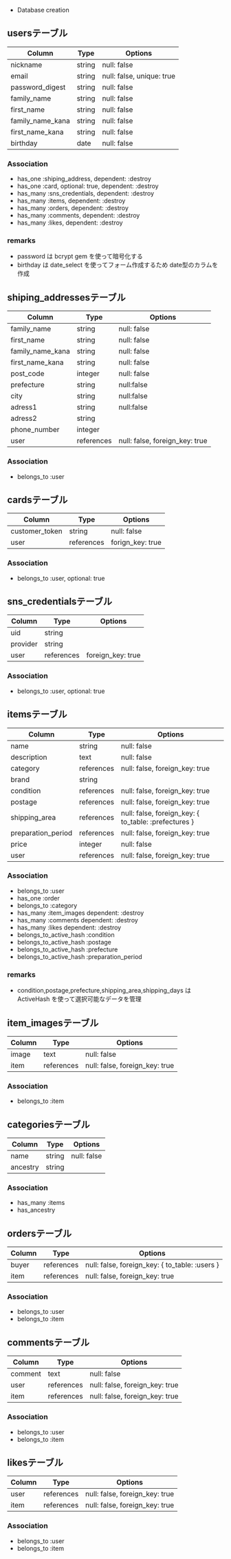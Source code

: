 * Database creation
## usersテーブル
|Column|Type|Options|
|------|----|-------|
|nickname|string|null: false|
|email|string|null: false, unique: true|
|password_digest|string|null: false|
|family_name|string|null: false|
|first_name|string|null: false|
|family_name_kana|string|null: false|
|first_name_kana|string|null: false|
|birthday|date|null: false|
### Association
- has_one :shiping_address, dependent: :destroy
- has_one :card, optional: true, dependent: :destroy
- has_many :sns_credentials, dependent: :destroy
- has_many :items, dependent: :destroy
- has_many :orders, dependent: :destroy
- has_many :comments, dependent: :destroy
- has_many :likes, dependent: :destroy
### remarks
- password は bcrypt gem を使って暗号化する
- birthday は date_select を使ってフォーム作成するため date型のカラムを作成

## shiping_addressesテーブル
|Column|Type|Options|
|------|----|-------|
|family_name|string|null: false|
|first_name|string|null: false|
|family_name_kana|string|null: false|
|first_name_kana|string|null: false|
|post_code|integer|null: false|
|prefecture|string|null:false|
|city|string|null:false|
|adress1|string|null:false|
|adress2|string||
|phone_number|integer||
|user|references|null: false, foreign_key: true|
### Association
- belongs_to :user

## cardsテーブル
|Column|Type|Options|
|------|----|-------|
|customer_token|string|null: false|
|user|references|forign_key: true|
### Association
- belongs_to :user, optional: true

## sns_credentialsテーブル
|Column|Type|Options|
|------|----|-------|
|uid|string||
|provider|string||
|user|references|foreign_key: true|
### Association
- belongs_to :user, optional: true

## itemsテーブル
|Column|Type|Options|
|------|----|-------|
|name|string|null: false|
|description|text|null: false|
|category|references|null: false, foreign_key: true|
|brand|string||
|condition|references|null: false, foreign_key: true|
|postage|references|null: false, foreign_key: true|
|shipping_area|references|null: false, foreign_key: { to_table: :prefectures }|
|preparation_period|references|null: false, foreign_key: true|
|price|integer|null: false|
|user|references|null: false, foreign_key: true|
### Association
- belongs_to :user
- has_one :order
- belongs_to :category
- has_many :item_images dependent: :destroy
- has_many :comments dependent: :destroy
- has_many :likes dependent: :destroy
- belongs_to_active_hash :condition
- belongs_to_active_hash :postage
- belongs_to_active_hash :prefecture
- belongs_to_active_hash :preparation_period
### remarks
- condition,postage,prefecture,shipping_area,shipping_days は ActiveHash を使って選択可能なデータを管理

## item_imagesテーブル
|Column|Type|Options|
|------|----|-------|
|image|text|null: false|
|item|references|null: false, foreign_key: true|
### Association
- belongs_to :item

## categoriesテーブル
|Column|Type|Options|
|------|----|-------|
|name|string|null: false|
|ancestry|string||
### Association
- has_many :items
- has_ancestry

## ordersテーブル
|Column|Type|Options|
|------|----|-------|
|buyer|references|null: false, foreign_key: { to_table: :users }|
|item|references|null: false, foreign_key: true|
### Association
- belongs_to :user
- belongs_to :item

## commentsテーブル
|Column|Type|Options|
|------|----|-------|
|comment|text|null: false|
|user|references|null: false, foreign_key: true|
|item|references|null: false, foreign_key: true|
### Association
- belongs_to :user
- belongs_to :item

## likesテーブル
|Column|Type|Options|
|------|----|-------|
|user|references|null: false, foreign_key: true|
|item|references|null: false, foreign_key: true|
### Association
- belongs_to :user
- belongs_to :item
